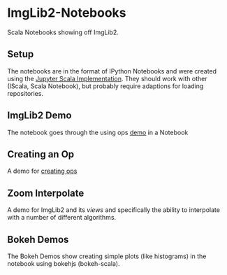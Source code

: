 # ImgLib2-Notebooks
Scala Notebooks showing off ImgLib2.

## Setup
The notebooks are in the format of IPython Notebooks and were created using the [Jupyter Scala Implementation](https://github.com/alexarchambault/jupyter-scala). They should work with other (IScala, Scala Notebook), but probably require adaptions for loading repositories.

## ImgLib2 Demo

The notebook goes through the using ops [demo](https://github.com/imagej/imagej-tutorials/tree/master/using-ops) in a Notebook

## Creating an Op 

A demo for [creating ops](https://github.com/imagej/imagej-tutorials/tree/master/create-a-new-op)

## Zoom Interpolate

A demo for ImgLib2 and its _views_ and specifically the ability to interpolate with a number of different algorithms.

## Bokeh Demos

The Bokeh Demos show creating simple plots (like histograms) in the notebook using bokehjs (bokeh-scala). 

